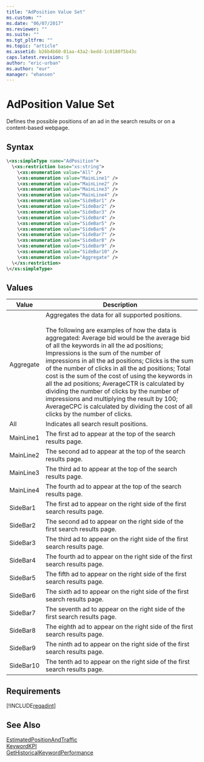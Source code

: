```yaml
---
title: "AdPosition Value Set"
ms.custom: ""
ms.date: "06/07/2017"
ms.reviewer: ""
ms.suite: ""
ms.tgt_pltfrm: ""
ms.topic: "article"
ms.assetid: b26b4b60-01aa-43a2-bedd-1c0180f5b43c
caps.latest.revision: 5
author: "eric-urban"
ms.author: "eur"
manager: "ehansen"
---
```

# AdPosition Value Set
Defines the possible positions of an ad in the search results or on a content-based webpage.

## Syntax

```xml
\<xs:simpleType name="AdPosition">
  \<xs:restriction base="xs:string">
    \<xs:enumeration value="All" />
    \<xs:enumeration value="MainLine1" />
    \<xs:enumeration value="MainLine2" />
    \<xs:enumeration value="MainLine3" />
    \<xs:enumeration value="MainLine4" />
    \<xs:enumeration value="SideBar1" />
    \<xs:enumeration value="SideBar2" />
    \<xs:enumeration value="SideBar3" />
    \<xs:enumeration value="SideBar4" />
    \<xs:enumeration value="SideBar5" />
    \<xs:enumeration value="SideBar6" />
    \<xs:enumeration value="SideBar7" />
    \<xs:enumeration value="SideBar8" />
    \<xs:enumeration value="SideBar9" />
    \<xs:enumeration value="SideBar10" />
    \<xs:enumeration value="Aggregate" />
  \</xs:restriction>
\</xs:simpleType>
```

## Values

|Value|Description|
|---------|---------------|
|Aggregate|Aggregates the data for all supported positions.<br /><br />The following are examples of how the data is aggregated: Average bid would be the average bid of all the keywords in all the ad positions; Impressions is the sum of the number of impressions in all the ad positions; Clicks is the sum of the number of clicks in all the ad positions; Total cost is the sum of the cost of using the keywords in all the ad positions; AverageCTR is calculated by dividing the number of clicks by the number of impressions and multiplying the result by 100; AverageCPC is calculated by dividing the cost of all clicks by the number of clicks.|
|All|Indicates all search result positions.|
|MainLine1|The first ad to appear at the top of the search results page.|
|MainLine2|The second ad to appear at the top of the search results page.|
|MainLine3|The third ad to appear at the top of the search results page.|
|MainLine4|The fourth ad to appear at the top of the search results page.|
|SideBar1|The first ad to appear on the right side of the first search results page.|
|SideBar2|The second ad to appear on the right side of the first search results page.|
|SideBar3|The third ad to appear on the right side of the first search results page.|
|SideBar4|The fourth ad to appear on the right side of the first search results page.|
|SideBar5|The fifth ad to appear on the right side of the first search results page.|
|SideBar6|The sixth ad to appear on the right side of the first search results page.|
|SideBar7|The seventh ad to appear on the right side of the first search results page.|
|SideBar8|The eighth ad to appear on the right side of the first search results page.|
|SideBar9|The ninth ad to appear on the right side of the first search results page.|
|SideBar10|The tenth ad to appear on the right side of the first search results page.|

## Requirements
[!INCLUDE[reqadint](../adinsight-api/includes/reqadint.md)]
## See Also
[EstimatedPositionAndTraffic](../adinsight-api/estimatedpositionandtraffic-data-object.md)  
[KeywordKPI](../adinsight-api/keywordkpi-data-object.md)  
[GetHistoricalKeywordPerformance](../adinsight-api/gethistoricalkeywordperformance-service-operation.md)  

